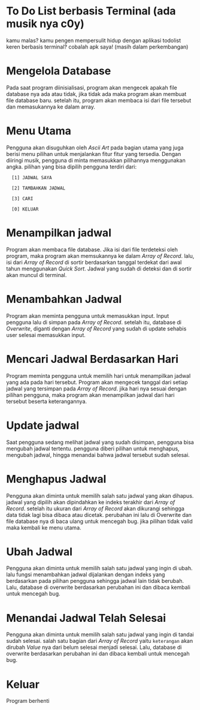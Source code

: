 # To Do List berbasis Terminal (ada musik nya c0y)
kamu malas? kamu pengen mempersulit hidup dengan aplikasi todolist keren berbasis terminal? cobalah apk saya! (masih dalam perkembangan)

# Mengelola Database
Pada saat program diinisialisasi, program akan mengecek apakah file database nya ada atau tidak, jika tidak ada maka program akan membuat file database baru. setelah itu, program akan membaca isi dari file tersebut dan memasukannya ke dalam array.

# Menu Utama
Pengguna akan disuguhkan oleh _Ascii Art_ pada bagian utama yang juga berisi menu pilihan untuk menjalankan fitur fitur yang tersedia. Dengan diiringi musik, pengguna di minta memasukkan pilihannya menggunakan angka. pilihan yang bisa dipilih pengguna terdiri dari:
```
  [1] JADWAL SAYA     
                      
  [2] TAMBAHKAN JADWAL
                      
  [3] CARI            
                      
  [0] KELUAR          
```
# Menampilkan jadwal 
Program akan membaca file database. Jika isi dari file terdeteksi oleh program, maka program akan memsukannya ke dalam _Array of Record_. lalu, isi dari _Array of Record_ di sortir berdasarkan tanggal terdekat dari awal tahun menggunakan _Quick Sort_. Jadwal yang sudah di deteksi dan di sortir akan muncul di terminal.

# Menambahkan Jadwal
Program akan meminta pengguna untuk memasukkan input. Input pengguna lalu di simpan pada _Array of Record_. setelah itu, database di _Overwrite_, diganti dengan _Array of Record_ yang sudah di update sehabis user selesai memasukkan input. 

# Mencari Jadwal Berdasarkan Hari
Program meminta pengguna untuk memilih hari untuk menampilkan jadwal yang ada pada hari tersebut. Program akan mengecek tanggal dari setiap jadwal yang tersimpan pada _Array of Record_. jika hari nya sesuai dengan pilihan pengguna, maka program akan menampilkan jadwal dari hari tersebut beserta keterangannya.

# Update jadwal
Saat pengguna sedang melihat jadwal yang sudah disimpan, pengguna bisa mengubah jadwal tertentu. pengguna diberi pilihan untuk menghapus, mengubah jadwal, hingga menandai bahwa jadwal tersebut sudah selesai.

# Menghapus Jadwal
Pengguna akan diminta untuk memilih salah satu jadwal yang akan dihapus. jadwal yang dipilih akan dipindahkan ke indeks terakhir dari _Array of Record_. setelah itu ukuran dari _Array of Record_ akan dikurangi sehingga data tidak lagi bisa dibaca atau dicetak. perubahan ini lalu di Overwrite dan file database nya di baca ulang untuk mencegah bug. jika pilihan tidak valid maka kembali ke menu utama. 

# Ubah Jadwal
Pengguna akan diminta untuk memilih salah satu jadwal yang ingin di ubah. lalu fungsi menambahkan jadwal dijalankan dengan indeks yang berdasarkan pada pilihan pengguna sehingga jadwal lain tidak berubah. Lalu, database di overwrite berdasarkan perubahan ini dan dibaca kembali untuk mencegah bug.

# Menandai Jadwal Telah Selesai
Pengguna akan diminta untuk memilih salah satu jadwal yang ingin di tandai sudah selesai. salah satu bagian dari _Array of Record_ yaitu ```keterangan``` akan dirubah _Value_ nya dari belum selesai menjadi selesai. Lalu, database di overwrite berdasarkan perubahan ini dan dibaca kembali untuk mencegah bug.

# Keluar
Program berhenti
